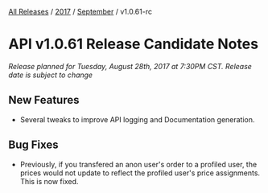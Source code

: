 [All Releases](../../README.md) / [2017](../README.md) / [September](README.md) / v1.0.61-rc 
# API v1.0.61 Release Candidate Notes 

_Release planned for Tuesday, August 28th, 2017 at 7:30PM CST. Release date is subject to change_

## New Features
- Several tweaks to improve API logging and Documentation generation.

## Bug Fixes
- Previously, if you transfered an anon user's order to a profiled user, the prices would not update to reflect the profiled user's price assignments. This is now fixed.

